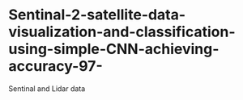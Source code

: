 # Sentinal-2-satellite-data-visualization-and-classification-using-simple-CNN-achieving-accuracy-97-
Sentinal and Lidar data
